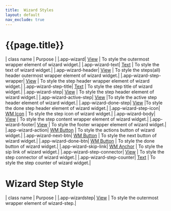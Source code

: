 ```yaml
---
title:  Wizard Styles
layout: default
nav_exclude: true
---
```

# {{page.title}}

| class name  | Purpose |
|.app-wizard| [View](../view.style.html) | To style the outermost wrapper element of wizard widget.|
|.app-wizard-text| [Text](../text.style.html) | To style the text of wizard widget.|
|.app-wizard-header| [View](../view.style.html) | To style the steps(all) header outermost wrapper element of wizard widget.|
|.app-wizard-step-wrapper| [View](../view.style.html) | To style the step header wrapper element of wizard widget.|
|.app-wizard-step-title| [Text](../text.style.html) | To style the step title of wizard widget.|
|.app-wizard-step| [View](../view.style.html) | To style the step header element of wizard widget.|
|.app-wizard-active-step| [View](../view.style.html) |To style the active step header element of wizard widget.|
|.app-wizard-done-step| [View](../view.style.html) |To style the done step header element of wizard widget.|
|.app-wizard-step-icon| [WM Icon](../basic/icon.style.html) | To style the step icon of wizard widget.|
|.app-wizard-body| [View](../view.style.html) | To style the step content wrapper element of wizard widget.|
|.app-wizard-footer| [View](../view.style.html) | To style the footer wrapper element of wizard widget.|
|.app-wizard-action| [WM Button](../basic/button.style.html) | To style the actions button of wizard widget.|
|.app-wizard-next-btn| [WM Button](../basic/button.style.html) | To style the next button of wizard widget.|
|.app-wizard-done-btn| [WM Button](../basic/button.style.html) | To style the done button of wizard widget.|
|.app-wizard-skip-link| [WM Anchor](../basic/anchor.style.html) | To style the sip link of wizard widget.|
|.app-wizard-step-connector| [View](../view.style.html) | To style the step connector of wizard widget.|
|.app-wizard-step-counter| [Text](../text.style.html) | To style the step counter of wizard widget.|

# Wizard Step Style

| class name  | Purpose |
|.app-wizardstep| [View](../view.style.html) | To style the outermost wrapper element of wizard-step.|
